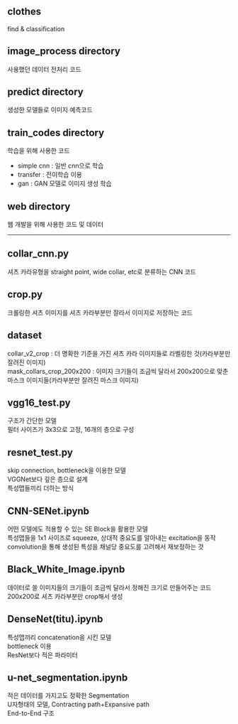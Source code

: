 ## clothes
find &amp; classification

## image_process directory
사용했던 데이터 전처리 코드

## predict directory
생성한 모델들로 이미지 예측코드

## train_codes directory
학습을 위해 사용한 코드
- simple cnn : 일반 cnn으로 학습
- transfer : 전이학습 이용
- gan : GAN 모델로 이미지 생성 학습

## web directory
웹 개발을 위해 사용한 코드 및 데이터

***

## collar_cnn.py
셔츠 카라유형을 straight point, wide collar, etc로 분류하는 CNN 코드

## crop.py
크롤링한 셔츠 이미지를 셔츠 카라부분만 잘라서 이미지로 저장하는 코드

## dataset
collar_v2_crop : 더 명확한 기준을 가진 셔츠 카라 이미지들로 라벨링한 것(카라부분만 잘려진 이미지)\
mask_collars_crop_200x200 : 이미지 크기들이 조금씩 달라서 200x200으로 맞춘 마스크 이미지들(카라부분만 잘려진 마스크 이미지)

## vgg16_test.py
구조가 간단한 모델\
필터 사이즈가 3x3으로 고정, 16개의 층으로 구성

## resnet_test.py
skip connection, bottleneck을 이용한 모델\
VGGNet보다 깊은 층으로 설계\
특성맵들끼리 더하는 방식

## CNN-SENet.ipynb
어떤 모델에도 적용할 수 있는 SE Block을 활용한 모델\
특성맵들을 1x1 사이즈로 squeeze, 상대적 중요도를 알아내는 excitation을 동작
convolution을 통해 생성된 특성을 채널당 중요도를 고려해서 재보정하는 것

## Black_White_Image.ipynb
데이터로 쓸 이미지들의 크기들이 조금씩 달라서 정해진 크기로 만들어주는 코드\
200x200로 셔츠 카라부분만 crop해서 생성

## DenseNet(titu).ipynb
특성맵끼리 concatenation을 시킨 모델\
bottleneck 이용\
ResNet보다 적은 파라미터 

## u-net_segmentation.ipynb
적은 데이터를 가지고도 정확한 Segmentation\
U자형태의 모델, Contracting path+Expansive path\
End-to-End 구조
